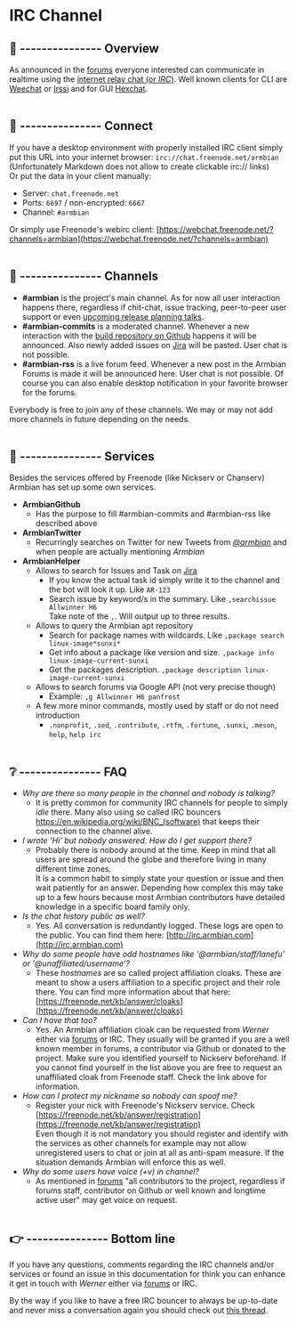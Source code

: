 # IRC Channel


## 👏 --------------- Overview

As announced in the [forums](https://forum.armbian.com/topic/12803-armbian-irc-channel/) everyone interested can communicate in realtime using the [internet relay chat (or *IRC*)](https://de.wikipedia.org/wiki/Internet_Relay_Chat).
Well known clients for CLI are [Weechat](https://weechat.org/) or [Irssi](https://irssi.org/) and for GUI [Hexchat](https://hexchat.github.io/). 
  <br/><br/>
  
## 🔌 --------------- Connect

If you have a desktop environment with properly installed IRC client simply put this URL into your internet browser: `irc://chat.freenode.net/armbian` (Unfortunately Markdown does not allow to create clickable irc:// links)  
Or put the data in your client manually:

+ Server: `chat.freenode.net`  
+ Ports: `6697` / non-encrypted: `6667`  
+ Channel: `#armbian`  

Or simply use Freenode's webirc client: [https://webchat.freenode.net/?channels=armbian](https://webchat.freenode.net/?channels=armbian)
<br/><br/>

## 💬 --------------- Channels

- **#armbian** is the project's main channel. As for now all user interaction happens there, regardless if chit-chat, issue tracking, peer-to-peer user support or even [upcoming release planning talks](https://docs.armbian.com/Process_Release-Model/#release-planning).
- **#armbian-commits** is a moderated channel. Whenever a new interaction with the [build repository on Github](https://github.com/armbian/build) happens it will be announced. Also newly added issues on [Jira](https://armbian.atlassian.net/projects/AR/issues/?filter=allissues) will be pasted. User chat is not possible.
- **#armbian-rss** is a live forum feed. Whenever a new post in the Armbian Forums is made it will be announced here. User chat is not possible.
Of course you can also enable desktop notification in your favorite browser for the forums.

Everybody is free to join any of these channels.
We may or may not add more channels in future depending on the needs.
<br/><br/>

## 👮 --------------- Services

Besides the services offered by Freenode (like Nickserv or Chanserv) Armbian has set up some own services.  

- **ArmbianGithub**
    - Has the purpose to fill #armbian-commits and #armbian-rss like described above
- **ArmbianTwitter**
    - Recurringly searches on Twitter for new Tweets from [*@armbian*](https://twitter.com/armbian) and when people are actually mentioning *Armbian*
- **ArmbianHelper**
    - Allows to search for Issues and Task on [Jira](https://armbian.atlassian.net/projects/AR/issues)
        - If you know the actual task id simply write it to the channel and the bot will look it up. Like `AR-123`
        - Search issue by keyword/s in the summary. Like `,searchissue Allwinner H6`  
          Take note of the `,`. Will output up to three results.
    - Allows to query the Armbian apt repository
        - Search for package names with wildcards. Like `,package search linux-image*sunxi*`
        - Get info about a package like version and size. `,package info linux-image-current-sunxi`
        - Get the packages description. `,package description linux-image-current-sunxi`
    - Allows to search forums via Google API (not very precise though)
        - Example: `,g Allwinner H6 panfrost`
    - A few more minor commands, mostly used by staff or do not need introduction
        - `.nonprofit`, `.sed`, `.contribute`, `.rtfm`, `.fortune`, `.sunxi`, `.meson`, `help`, `help irc`
<br/><br/>

## ❔ --------------- FAQ
- *Why are there so many people in the channel and nobody is talking?*
    - It is pretty common for community IRC channels for people to simply *idle* there. Many also using so called IRC bouncers https://en.wikipedia.org/wiki/BNC_(software) that keeps their connection to the channel alive.
- *I wrote 'Hi' but nobody answered. How do I get support there?*  
    - Probably there is nobody around at the time. Keep in mind that all users are spread around the globe and therefore living in many different time zones.  
It is a common habit to simply state your question or issue and then wait patiently for an answer. Depending how complex this may take up to a few hours because most Armbian contributors have detailed knowledge in a specific board family only.
- *Is the chat history public as well?*  
    - Yes. All conversation is redundantly logged. These logs are open to the public. You can find them here: [http://irc.armbian.com](http://irc.armbian.com)
- *Why do some people have odd hostnames like '@armbian/staff/lanefu' or '@unaffiliated/username'?*  
    - These *hostnames* are so called project affiliation cloaks. These are meant to show a users affiliation to a specific project and their role there. You can find more information about that here: [https://freenode.net/kb/answer/cloaks](https://freenode.net/kb/answer/cloaks)
- *Can I have that too?*  
    - Yes. An Armbian affiliation cloak can be requested from *Werner* either via [forums](https://forum.armbian.com/profile/9032-werner/) or IRC. They usually will be granted if you are a well known member in forums, a contributor via Github or donated to the project. Make sure you identified yourself to Nickserv beforehand.
If you cannot find yourself in the list above you are free to request an unaffiliated cloak from Freenode staff. Check the link above for information.
- *How can I protect my nickname so nobody can spoof me?*  
    - Register your nick with Freenode's Nickserv service. Check [https://freenode.net/kb/answer/registration](https://freenode.net/kb/answer/registration)  
    Even though it is not mandatory you should register and identify with the services as other channels for example may not allow unregistered users to chat or join at all as anti-spam measure. If the situation demands Armbian will enforce this as well.
- *Why do some users have voice (+v) in channel?*  
    - As mentioned in [forums](https://forum.armbian.com/topic/12803-armbian-irc-channel/?do=findComment&comment=96828) "all contributors to the project, regardless if forums staff, contributor on Github or well known and longtime active user" may get voice on request.
<br/><br/>

## 👉 --------------- Bottom line
If you have any questions, comments regarding the IRC channels and/or services or found an issue in this documentation for think you can enhance it get in touch with *Werner* either via [forums](https://forum.armbian.com/profile/9032-werner/) or IRC.

By the way if you like to have a free IRC bouncer to always be up-to-date and never miss a conversation again you should check out [this thread](https://forum.armbian.com/topic/13943-irc-bouncer-giveaway/).
